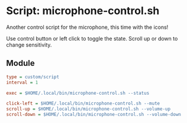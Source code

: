 # Script: microphone-control.sh

Another control script for the microphone, this time with the icons!

Use control button or left click to toggle the state. Scroll up or down to change sensitivity.

## Module

```ini
type = custom/script
interval = 1

exec = $HOME/.local/bin/microphone-control.sh --status

click-left = $HOME/.local/bin/microphone-control.sh --mute
scroll-up = $HOME/.local/bin/microphone-control.sh --volume-up
scroll-down = $HOME/.local/bin/microphone-control.sh --volume-down
```
